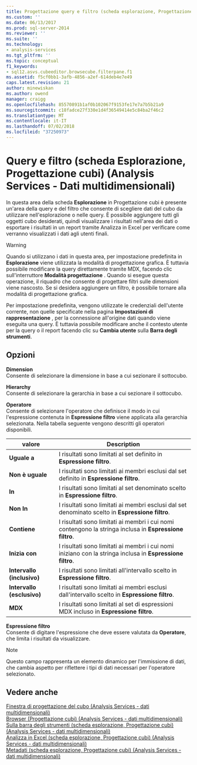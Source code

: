 ```yaml
---
title: Progettazione query e filtro (scheda esplorazione, Progettazione cubi) (Analysis Services - dati multidimensionali) | Microsoft Docs
ms.custom: ''
ms.date: 06/13/2017
ms.prod: sql-server-2014
ms.reviewer: ''
ms.suite: ''
ms.technology:
- analysis-services
ms.tgt_pltfrm: ''
ms.topic: conceptual
f1_keywords:
- sql12.asvs.cubeeditor.browsecube.filterpane.f1
ms.assetid: f5cf0bb1-3afb-4856-a2ef-614deb4e7e49
caps.latest.revision: 21
author: minewiskan
ms.author: owend
manager: craigg
ms.openlocfilehash: 85570891b1af0b102067f9153fe17e7a7b5b21a9
ms.sourcegitcommit: c18fadce27f330e1d4f36549414e5c84ba2f46c2
ms.translationtype: MT
ms.contentlocale: it-IT
ms.lasthandoff: 07/02/2018
ms.locfileid: "37250973"
---
```

# <a name="query-and-filter-browser-tab-cube-designer-analysis-services---multidimensional-data"></a>Query e filtro (scheda Esplorazione, Progettazione cubi) (Analysis Services - Dati multidimensionali)
  In questa area della scheda **Esplorazione** in Progettazione cubi è presente un'area della query e del filtro che consente di scegliere dati del cubo da utilizzare nell'esplorazione o nelle query. È possibile aggiungere tutti gli oggetti cubo desiderati, quindi visualizzare i risultati nell'area dei dati o esportare i risultati in un report tramite Analizza in Excel per verificare come verranno visualizzati i dati agli utenti finali.  
  
> [!WARNING]  
>  Quando si utilizzano i dati in questa area, per impostazione predefinita in **Esplorazione** viene utilizzata la modalità di progettazione grafica. È tuttavia possibile modificare la query direttamente tramite MDX, facendo clic sull'interruttore **Modalità progettazione** . Quando si esegue questa operazione, il riquadro che consente di progettare filtri sulle dimensioni viene nascosto. Se si desidera aggiungere un filtro, è possibile tornare alla modalità di progettazione grafica.  
  
 Per impostazione predefinita, vengono utilizzate le credenziali dell'utente corrente, non quelle specificate nella pagina **Impostazioni di rappresentazione** , per la connessione all'origine dati quando viene eseguita una query. È tuttavia possibile modificare anche il contesto utente per la query o il report facendo clic su **Cambia utente** sulla **Barra degli strumenti**.  
  
## <a name="options"></a>Opzioni  
 **Dimension**  
 Consente di selezionare la dimensione in base a cui sezionare il sottocubo.  
  
 **Hierarchy**  
 Consente di selezionare la gerarchia in base a cui sezionare il sottocubo.  
  
 **Operatore**  
 Consente di selezionare l'operatore che definisce il modo in cui l'espressione contenuta in **Espressione filtro** viene applicata alla gerarchia selezionata. Nella tabella seguente vengono descritti gli operatori disponibili.  
  
|valore|Description|  
|-----------|-----------------|  
|**Uguale a**|I risultati sono limitati al set definito in **Espressione filtro**.|  
|**Non è uguale**|I risultati sono limitati ai membri esclusi dal set definito in **Espressione filtro**.|  
|**In**|I risultati sono limitati al set denominato scelto in **Espressione filtro**.|  
|**Non In**|I risultati sono limitati ai membri esclusi dal set denominato scelto in **Espressione filtro**.|  
|**Contiene**|I risultati sono limitati ai membri i cui nomi contengono la stringa inclusa in **Espressione filtro**.|  
|**Inizia con**|I risultati sono limitati ai membri i cui nomi iniziano con la stringa inclusa in **Espressione filtro**.|  
|**Intervallo (inclusivo)**|I risultati sono limitati all'intervallo scelto in **Espressione filtro**.|  
|**Intervallo (esclusivo)**|I risultati sono limitati ai membri esclusi dall'intervallo scelto in **Espressione filtro**.|  
|**MDX**|I risultati sono limitati al set di espressioni MDX incluso in **Espressione filtro**.|  
  
 **Espressione filtro**  
 Consente di digitare l'espressione che deve essere valutata da **Operatore**, che limita i risultati da visualizzare.  
  
> [!NOTE]  
>  Questo campo rappresenta un elemento dinamico per l'immissione di dati, che cambia aspetto per riflettere i tipi di dati necessari per l'operatore selezionato.  
  
## <a name="see-also"></a>Vedere anche  
 [Finestra di progettazione del cubo &#40;Analysis Services - dati multidimensionali&#41;](cube-designer-analysis-services-multidimensional-data.md)   
 [Browser &#40;Progettazione cubi&#41; &#40;Analysis Services - dati multidimensionali&#41;](browser-cube-designer-analysis-services-multidimensional-data.md)   
 [Sulla barra degli strumenti &#40;scheda esplorazione, Progettazione cubi&#41; &#40;Analysis Services - dati multidimensionali&#41;](toolbar-browser-tab-cube-designer-analysis-services-multidimensional-data.md)   
 [Analizza in Excel &#40;scheda esplorazione, Progettazione cubi&#41; &#40;Analysis Services - dati multidimensionali&#41;](analyze-in-excel-browser-cube-designer-analysis-services-multidimensional-data.md)   
 [Metadati &#40;scheda esplorazione, Progettazione cubi&#41; &#40;Analysis Services - dati multidimensionali&#41;](metadata-browser-tab-cube-designer-analysis-services-multidimensional-data.md)  
  
  
